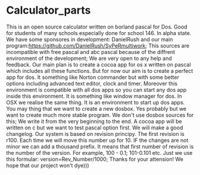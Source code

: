 # Calculator_parts
This is an open source calculator written on borland pascal for Dos. Good for students of many schools especially done for school 146. In alpha state.
We have some sponsores in development: DanielRush and our main program:https://github.com/DanielRush/SyPeRmultiwork;
This sources are incompatible with free pascal and abc pascal because of the diffrent environment of the development;
We are very open to any help and feedback. Our main plan is to create a cocoa app for os x written on pascal which includes all these functions. But for now our aim is to create a perfect app for dos. It something like Norton commander but with some better options including advanced text editor, clock and timer. Moreover this environment is compatible with all dos apps so you can start any dos app inside this environment. It is something like window manager for dos.
In OSX we realise the same thing. It is an environment to start up dos apps. You may thing that we want to create a new dosbox. Yes probably but we want to create much more stable program. We don't use dosbox sources for this; We write it from the very beginning to the end. A cocoa app will be written on c but we want to test pascal option first.
We will make a good changelog. Our system is based on revision principy. The first revision is r100. Each time we will move this number up for 10. IF the changes are not minor we can add a thousand prefix. It means that first number of revision is the number of the version. For example, 100 - 0.1; 101-0.101 etc. Just we use this formular: version=Rev_Number/1000;
Thanks for your attension! We hope that our project won't dye)))
